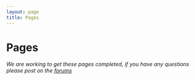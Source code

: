 ```yaml
---
layout: page
title: Pages
---
```


# Pages

*We are working to get these pages completed, if you have any questions please post on the [forums](http://forums.anchorcms.com/)*
